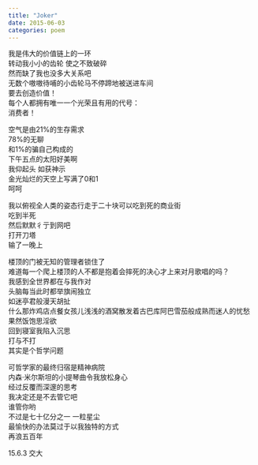 ```yaml
---
title: "Joker"
date: 2015-06-03
categories: poem
---
```


我是伟大的价值链上的一环  
转动我小小的齿轮 使之不致破碎  
然而缺了我也没多大关系吧  
无数个嗷嗷待哺的小齿轮马不停蹄地被送进车间  
要去创造价值！  
每个人都拥有唯一一个光荣且有用的代号：  
消费者！  

空气是由21%的生存需求  
78%的无聊  
和1%的骗自己构成的  
下午五点的太阳好美啊  
我仰起头 如获神示  
金光灿烂的天空上写满了0和1  
呵呵  

我以俯视全人类的姿态行走于二十块可以吃到死的商业街  
吃到半死  
然后默默彳亍到网吧  
打开刀塔  
输了一晚上  

楼顶的门被无知的管理者锁住了  
难道每一个爬上楼顶的人不都是抱着会摔死的决心才上来对月歌唱的吗？  
我感到全世界都在与我作对  
头脑每当此时都举旗闹独立  
如迷亭君般漫天胡扯  
什么那炸鸡店点餐女孩儿浅浅的酒窝散发着古巴库阿巴雪茄般成熟而迷人的忧愁  
果然饭饱思淫欲  
回到寝室我陷入沉思  
打与不打  
其实是个哲学问题  

可哲学家的最终归宿是精神病院  
内森·米尔斯坦的小提琴曲令我放松身心  
经过反覆而深邃的思考  
我决定还是不去管它吧  
谁管你哟  
不过是七十亿分之一 一粒星尘  
最愉快的办法莫过于以我独特的方式  
再浪五百年  

15.6.3 交大